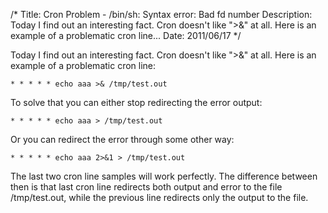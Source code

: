 /*
Title: Cron Problem - /bin/sh: Syntax error: Bad fd number
Description: Today I find out an interesting fact. Cron doesn't like "&gt;&" at all. Here is an example of a problematic cron line...
Date: 2011/06/17
*/

Today I find out an interesting fact. Cron doesn't like ">&" at all. Here is an example of a problematic cron line:

    * * * * * echo aaa >& /tmp/test.out

To solve that you can either stop redirecting the error output:

    * * * * * echo aaa > /tmp/test.out

Or you can redirect the error through some other way:

    * * * * * echo aaa 2>&1 > /tmp/test.out

The last two cron line samples will work perfectly. The difference between then is that last cron line redirects both output and error to the file /tmp/test.out, while the previous line redirects only the output to the file.

